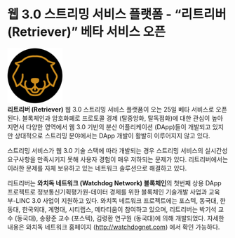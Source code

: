 # 웹 3.0 스트리밍 서비스 플랫폼 - “리트리버 (Retriever)” 베타 서비스 오픈

<img src = "./images/icon_orange.png" width=25%><br>
**리트리버 (Retriever)** 웹 3.0 스트리밍 서비스 플랫폼이 오는 25일 베타 서비스로 오픈된다. 블록체인과 암호화폐로 프로토콜 경제 (탈중앙화, 탈독점화)에 대한 관심이 높아지면서 다양한 영역에서 웹 3.0 기반의 분산 어플리케이션 (DApp)들이 개발되고 있지만 상대적으로 스트리밍 분야에서는 DApp 개발이 활발히 이루어지지 않고 있다.

스트리밍 서비스가 웹 3.0 기술 스택에 따라 개발되는 경우 스트리밍 서비스의 실시간성 요구사항을 만족시키지 못해 사용자 경험이 매우 저하되는 문제가 있다. 리트리버에서는 이러한 문제를 자체 보유하고 있는 네트워크 솔루션으로 해결하고 있다.

리트리버는 **와치독 네트워크 (Watchdog Network) 블록체인**의 첫번째 상용 DApp 프로젝트로 정보통신기획평가원-데이터 경제를 위한 블록체인 기술개발 사업과 교육부-LINC 3.0 사업이 지원하고 있다. 와치독 네트워크 프로젝트에는 포스텍, 동국대, 한동대, 한국외대, 계명대, 시티랩스, 메타티움이 참여하고 있으며, 리트리버는 박기석 교수 (동국대), 송황준 교수 (포스텍), 김령환 연구원 (동국대)에 의해 개발되었다. 자세한 내용은 와치독 네트워크 홈페이지 (http://watchdognet.com) 에서 확인 가능하다.
